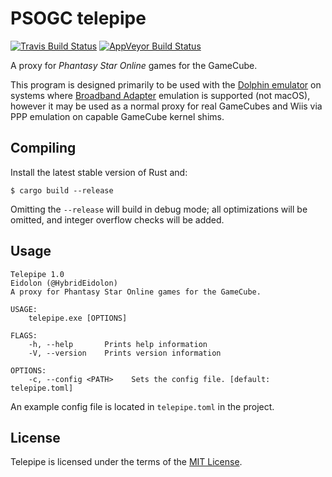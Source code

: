 # PSOGC telepipe

[![Travis Build Status]](https://travis-ci.org/BygoneWorlds/telepipe)
[![AppVeyor Build Status]](https://ci.appveyor.com/project/Furyhunter/telepipe)

A proxy for _Phantasy Star Online_ games for the GameCube.

This program is designed primarily to be used with the [Dolphin emulator] on
systems where [Broadband Adapter] emulation is supported (not macOS), however
it may be used as a normal proxy for real GameCubes and Wiis via PPP emulation
on capable GameCube kernel shims.

## Compiling

Install the latest stable version of Rust and:

    $ cargo build --release

Omitting the `--release` will build in debug mode; all optimizations will be
omitted, and integer overflow checks will be added.

## Usage

    Telepipe 1.0
    Eidolon (@HybridEidolon)
    A proxy for Phantasy Star Online games for the GameCube.

    USAGE:
        telepipe.exe [OPTIONS]

    FLAGS:
        -h, --help       Prints help information
        -V, --version    Prints version information

    OPTIONS:
        -c, --config <PATH>    Sets the config file. [default: telepipe.toml]

An example config file is located in `telepipe.toml` in the project.

## License

Telepipe is licensed under the terms of the [MIT License].

[Dolphin emulator]: http://dolphin-emu.org/
[Broadband Adapter]: https://wiki.dolphin-emu.org/index.php?title=Broadband_Adapter
[MIT License]: http://spdx.org/licenses/MIT.html
[Travis Build Status]: https://travis-ci.org/BygoneWorlds/telepipe.svg?branch=master
[AppVeyor Build Status]: https://ci.appveyor.com/api/projects/status/github/BygoneWorlds/telepipe?svg=true&branch=master
